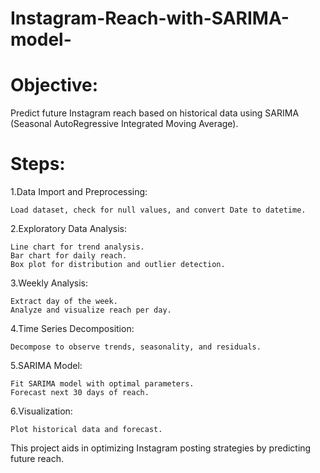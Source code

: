 # Instagram-Reach-with-SARIMA-model-
# Objective: 
Predict future Instagram reach based on historical data using SARIMA (Seasonal AutoRegressive Integrated Moving Average).

# Steps:
 1.Data Import and Preprocessing:
 
    Load dataset, check for null values, and convert Date to datetime.
 2.Exploratory Data Analysis:
 
    Line chart for trend analysis.
    Bar chart for daily reach.
    Box plot for distribution and outlier detection.
 3.Weekly Analysis:
 
    Extract day of the week.
    Analyze and visualize reach per day.
 4.Time Series Decomposition:
 
    Decompose to observe trends, seasonality, and residuals.
 5.SARIMA Model:
 
    Fit SARIMA model with optimal parameters.
    Forecast next 30 days of reach.
 6.Visualization:
 
    Plot historical data and forecast.
    
This project aids in optimizing Instagram posting strategies by predicting future reach.

